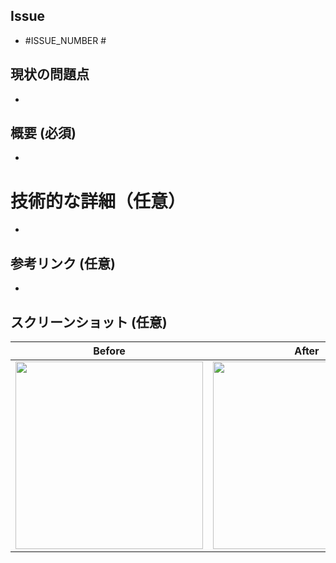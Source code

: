 ## Issue
- #ISSUE_NUMBER #

## 現状の問題点
- 

## 概要 (必須)
<!-- 概要をここに記入してください。 -->
- 

# 技術的な詳細（任意）
<!-- 実装に関する技術的な詳細や注意点があれば記載してください -->
- 

## 参考リンク (任意)
- 

## スクリーンショット (任意)
|           Before           |           After            |
|:--------------------------:|:--------------------------:|
| <img src="" width="300" /> | <img src="" width="300" /> |

